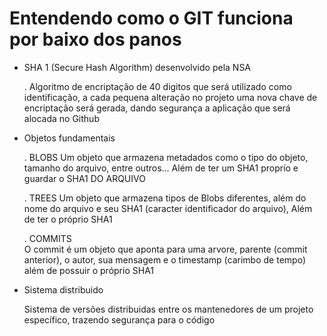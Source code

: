 # Entendendo como o GIT funciona por baixo dos panos

   - SHA 1 (Secure Hash Algorithm) 
      desenvolvido pela NSA
      
      . Algoritmo de encriptação de 40 digitos que será utilizado
      como identificação, a cada pequena alteração no projeto uma 
      nova chave de encriptação será gerada, dando segurança a aplicação
      que será alocada no Github
      
      
   - Objetos fundamentais
      
      . BLOBS
         Um objeto que armazena metadados como o tipo do objeto, tamanho 
         do arquivo, entre outros... Além de ter um SHA1 proprío e 
         guardar o SHA1 DO ARQUIVO
      
      . TREES
         Um objeto que armazena tipos de Blobs diferentes, além do nome do
         arquivo e seu SHA1 (caracter identificador do arquivo), Além de ter
         o próprio SHA1
      
      . COMMITS   
         O commit é um objeto que aponta para uma arvore, parente (commit
         anterior), o autor, sua mensagem e o timestamp (carimbo de tempo)
         além de possuir o próprio SHA1 
  
         
      
   - Sistema distribuido
      
      Sistema de versões distribuidas entre os mantenedores de um projeto
      específico, trazendo segurança para o código


